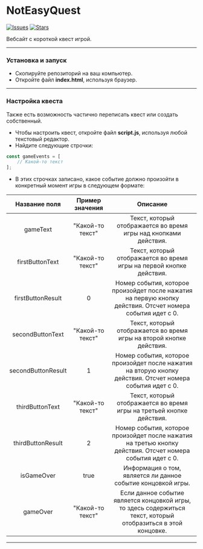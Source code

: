 # NotEasyQuest
[![Issues](https://img.shields.io/github/issues/Kitaminka/NotEasyQuest)](https://github.com/Kitaminka/NotEasyQuest/issues)
[![Stars](https://img.shields.io/github/stars/Kitaminka/NotEasyQuest)](https://github.com/Kitaminka/NotEasyQuest/stargazers)

Вебсайт с короткой квест игрой.
___
### Установка и запуск
- Скопируйте репозиторий на ваш компьютер.
- Откройте файл **index.html**, используя браузер.
___
### Настройка квеста
Также есть возможность частично переписать квест или создать собственный.
- Чтобы настроить квест, откройте файл **script.js**, используя любой текстовый редактор.
- Найдите следующие строчки:
```js
const gameEvents = [
    // Какой-то текст
];
```
- В этих строчках записано, какое событие должно произойти в конкретный момент игры в следующем формате:

|    Название поля   |  Пример значения |                                                               Описание                                         |
|:------------------:|:----------------:|:--------------------------------------------------------------------------------------------------------------:|
|      gameText      | "Какой-то текст" |                        Текст, который отображается во время игры над кнопками действия.                        |
|   firstButtonText  | "Какой-то текст" |                      Текст, который отображается во время игры на первой кнопке действия.                      |
|  firstButtonResult |         0        | Номер события, которое произойдет после нажатия на первую кнопку действия. Отсчет номера события идет с 0.     |
|  secondButtonText  | "Какой-то текст" |                  Текст, который отображается во время игры на второй кнопке действия.                          |
| secondButtonResult |         1        |  Номер события, которое произойдет после нажатия на вторую кнопку действия. Отсчет номера события идет с 0.    |
|   thirdButtonText  | "Какой-то текст" |                  Текст, который отображается во время игры на третьей кнопке действия.                         |
|  thirdButtonResult |         2        |   Номер события, которое произойдет после нажатия на третью кнопку действия. Отсчет номера события идет с 0.   |
|     isGameOver     |       true       |                        Информация о том, является ли данное событие концовкой игры.                            |
|      gameOver      | "Какой-то текст" | Если данное событие является концовкой игры, то здесь содержиться текст, который отобразиться в этой концовке. |
___
